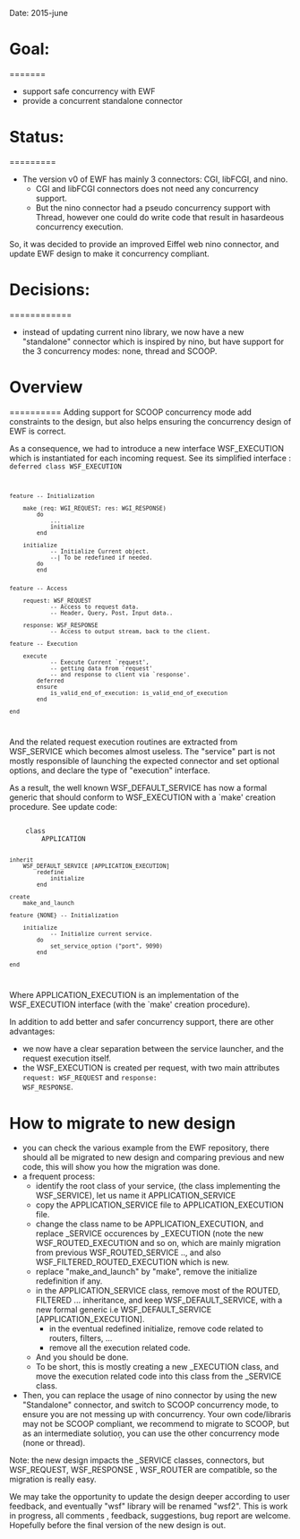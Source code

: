 Date: 2015-june

# Goal:
=======
- support safe concurrency with EWF
- provide a concurrent standalone connector

# Status: 
=========
- The version v0 of EWF has mainly 3 connectors: CGI, libFCGI, and nino. 
  - CGI and libFCGI connectors does not need any concurrency support.
  - But the nino connector had a pseudo concurrency support with Thread, however one could do write code that result in hasardeous concurrency execution. 

So, it was decided to provide an improved Eiffel web nino connector, and update EWF design to make it concurrency compliant.

# Decisions:
============
- instead of updating current nino library, we now have a new "standalone" connector which is inspired by nino, but have support for the 3 concurrency modes: none, thread and SCOOP.


# Overview
==========
Adding support for SCOOP concurrency mode add constraints to the design, but also helps ensuring the concurrency design of EWF is correct.

As a consequence, we had to introduce a new interface WSF_EXECUTION which is instantiated for each incoming request. See its simplified interface :
<code lang="eiffel">
	deferred class WSF_EXECUTION

	feature -- Initialization

		make (req: WGI_REQUEST; res: WGI_RESPONSE)
			do
				...
				īnitialize
			end

		initialize
				-- Initialize Current object.
				--| To be redefined if needed.
			do
			end
		

	feature -- Access

		request: WSF_REQUEST
				-- Access to request data.
				-- Header, Query, Post, Input data..

		response: WSF_RESPONSE
				-- Access to output stream, back to the client.

	feature -- Execution

		execute
				-- Execute Current `request',
				-- getting data from `request'
				-- and response to client via `response'.
			deferred
			ensure
				is_valid_end_of_execution: is_valid_end_of_execution
			end

	end
</code>

And the related request execution routines are extracted from WSF_SERVICE which becomes almost useless. The "service" part is not mostly responsible of launching the expected connector and set optional options, and declare the type of "execution" interface.

As a result, the well known WSF_DEFAULT_SERVICE has now a formal generic that should conform to WSF_EXECUTION with a `make' creation procedure. See update code:

<code lang="eiffel">
	class
		APPLICATION

	inherit
		WSF_DEFAULT_SERVICE [APPLICATION_EXECUTION]
			redefine
				initialize
			end

	create
		make_and_launch

	feature {NONE} -- Initialization

		initialize
				-- Initialize current service.
			do
				set_service_option ("port", 9090)
			end

	end
</code>

Where APPLICATION_EXECUTION is an implementation of the WSF_EXECUTION interface (with the `make' creation procedure).

In addition to add better and safer concurrency support, there are other advantages:
- we now have a clear separation between the service launcher, and the request execution itself.
- the WSF_EXECUTION is created per request, with two main attributes <code>request: WSF_REQUEST</code> and <code>response: WSF_RESPONSE</code>.

# How to migrate to new design
- you can check the various example from the EWF repository, there should all be migrated to new design and comparing previous and new code, this will show you how the migration was done.
- a frequent process:
   - identify the root class of your service, (the class implementing the WSF_SERVICE), let us name it APPLICATION_SERVICE
   - copy the APPLICATION_SERVICE file to APPLICATION_EXECUTION file.
   - change the class name to be APPLICATION_EXECUTION, and replace _SERVICE occurences by _EXECUTION (note the new WSF_ROUTED_EXECUTION and so on, which are mainly migration from previous WSF_ROUTED_SERVICE .., and also  WSF_FILTERED_ROUTED_EXECUTION which is new.
   - replace "make_and_launch" by "make", remove the initialize redefinition if any.
   - in the APPLICATION_SERVICE class, remove most of the ROUTED, FILTERED ... inheritance, and keep WSF_DEFAULT_SERVICE, with a new formal generic i.e WSF_DEFAULT_SERVICE [APPLICATION_EXECUTION].
      - in the eventual redefined initialize, remove code related to routers, filters, ...
	  - remove all the execution related code.
   - And you should be done.
   - To be short, this is mostly creating a new _EXECUTION class, and move the execution related code into this class from the _SERVICE class.
- Then, you can replace the usage of nino connector by using the new "Standalone" connector, and switch to SCOOP concurrency mode, to ensure you are not messing up with concurrency. Your own code/libraris may not be SCOOP compliant, we recommend to migrate to SCOOP, but as an intermediate solutioņ, you can use the other concurrency mode (none or thread).

Note: the new design impacts the _SERVICE classes, connectors, but WSF_REQUEST, WSF_RESPONSE , WSF_ROUTER are compatible, so the migration is really easy.

We may take the opportunity to update the design deeper according to user feedback, and eventually "wsf" library will be renamed "wsf2".
This is work in progress, all comments , feedback, suggestions, bug report are welcome. 
Hopefully before the final version of the new design is out.


